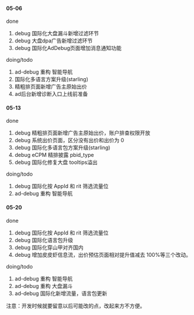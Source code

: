 #### 05-06

done
1. debug 国际化大盘漏斗新增过滤环节
2. debug 大盘dpa广告新增过滤环节
3. debug 国际化AdDebug页面增加消息通知功能

doing/todo
1. ad-debug 重构 智能导航
2. 国际化多语言方案升级(starling)
3. 精粗排页面新增广告主原始出价
4. ad后台新增诊断入口上线前准备

#### 05-13

done
1. debug 精粗排页面新增广告主原始出价，账户排查权限开放
2. debug 系统出价页面，区分没有出价和出价为 0
3. debug 国际化多语言包方案升级(starling)
4. debug eCPM 精排披露 pbid_type
5. debug 国际化修复大盘 tooltips溢出

doing/todo
1. debug 国际化按 AppId 和 rit 筛选流量位
2. ad-debug 重构 智能导航

#### 05-20

done
1. debug 国际化按 AppId 和 rit 筛选流量位
2. debug 国际化语言包升级
3. debug 国际化穿山甲对齐国内
4. debug 增加皮皮虾信息流，出价预估页面相对提升值减去 100%等三个改动。

doing/todo
1. ad-debug 重构 智能导航
2. ad-debug 重构 大盘漏斗
3. ad-debug 国际化新增流量，语言包更新

注意：开发时候就要留意以后可能改的点，改起来方不方便。
